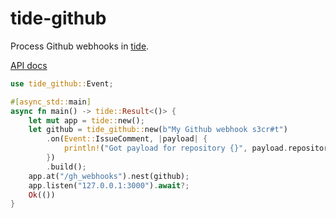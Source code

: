 # tide-github

Process Github webhooks in [tide](https://github.com/http-rs/tide).

[API docs](https://docs.rs/tide-github/0.2.0/tide_github/)

```Rust
use tide_github::Event;

#[async_std::main]
async fn main() -> tide::Result<()> {
    let mut app = tide::new();
    let github = tide_github::new(b"My Github webhook s3cr#t")
        .on(Event::IssueComment, |payload| {
            println!("Got payload for repository {}", payload.repository.name);
        })
        .build();
    app.at("/gh_webhooks").nest(github);
    app.listen("127.0.0.1:3000").await?;
    Ok(())
}
```
